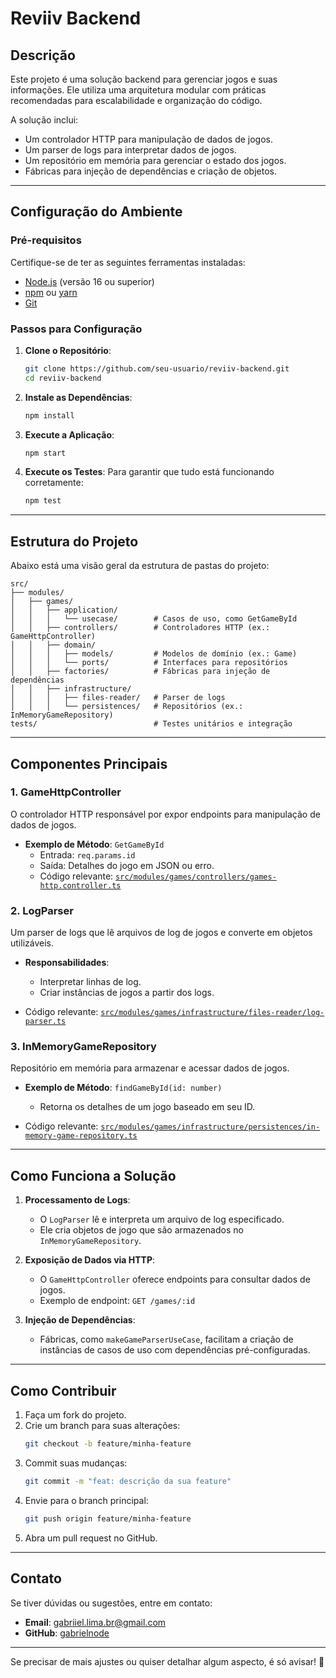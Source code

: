# **Reviiv Backend**

## **Descrição**

Este projeto é uma solução backend para gerenciar jogos e suas informações. Ele utiliza uma arquitetura modular com práticas recomendadas para escalabilidade e organização do código.

A solução inclui:

- Um controlador HTTP para manipulação de dados de jogos.
- Um parser de logs para interpretar dados de jogos.
- Um repositório em memória para gerenciar o estado dos jogos.
- Fábricas para injeção de dependências e criação de objetos.

---

## **Configuração do Ambiente**

### **Pré-requisitos**

Certifique-se de ter as seguintes ferramentas instaladas:

- [Node.js](https://nodejs.org/) (versão 16 ou superior)
- [npm](https://www.npmjs.com/) ou [yarn](https://yarnpkg.com/)
- [Git](https://git-scm.com/)

### **Passos para Configuração**

1. **Clone o Repositório**:

   ```bash
   git clone https://github.com/seu-usuario/reviiv-backend.git
   cd reviiv-backend
   ```

2. **Instale as Dependências**:

   ```bash
   npm install
   ```

3. **Execute a Aplicação**:

   ```bash
   npm start
   ```

4. **Execute os Testes**:
   Para garantir que tudo está funcionando corretamente:
   ```bash
   npm test
   ```

---

## **Estrutura do Projeto**

Abaixo está uma visão geral da estrutura de pastas do projeto:

```
src/
├── modules/
│   ├── games/
│   │   ├── application/
│   │   │   └── usecase/        # Casos de uso, como GetGameById
│   │   ├── controllers/        # Controladores HTTP (ex.: GameHttpController)
│   │   ├── domain/
│   │   │   ├── models/         # Modelos de domínio (ex.: Game)
│   │   │   └── ports/          # Interfaces para repositórios
│   │   ├── factories/          # Fábricas para injeção de dependências
│   │   ├── infrastructure/
│   │   │   ├── files-reader/   # Parser de logs
│   │   │   └── persistences/   # Repositórios (ex.: InMemoryGameRepository)
tests/                          # Testes unitários e integração
```

---

## **Componentes Principais**

### **1. GameHttpController**

O controlador HTTP responsável por expor endpoints para manipulação de dados de jogos.

- **Exemplo de Método**: `GetGameById`
  - Entrada: `req.params.id`
  - Saída: Detalhes do jogo em JSON ou erro.
  - Código relevante: [`src/modules/games/controllers/games-http.controller.ts`](src/modules/games/controllers/games-http.controller.ts)

### **2. LogParser**

Um parser de logs que lê arquivos de log de jogos e converte em objetos utilizáveis.

- **Responsabilidades**:

  - Interpretar linhas de log.
  - Criar instâncias de jogos a partir dos logs.

- Código relevante: [`src/modules/games/infrastructure/files-reader/log-parser.ts`](src/modules/games/infrastructure/files-reader/log-parser.ts)

### **3. InMemoryGameRepository**

Repositório em memória para armazenar e acessar dados de jogos.

- **Exemplo de Método**: `findGameById(id: number)`

  - Retorna os detalhes de um jogo baseado em seu ID.

- Código relevante: [`src/modules/games/infrastructure/persistences/in-memory-game-repository.ts`](src/modules/games/infrastructure/persistences/in-memory-game-repository.ts)

---

## **Como Funciona a Solução**

1. **Processamento de Logs**:

   - O `LogParser` lê e interpreta um arquivo de log especificado.
   - Ele cria objetos de jogo que são armazenados no `InMemoryGameRepository`.

2. **Exposição de Dados via HTTP**:

   - O `GameHttpController` oferece endpoints para consultar dados de jogos.
   - Exemplo de endpoint: `GET /games/:id`

3. **Injeção de Dependências**:
   - Fábricas, como `makeGameParserUseCase`, facilitam a criação de instâncias de casos de uso com dependências pré-configuradas.

---

## **Como Contribuir**

1. Faça um fork do projeto.
2. Crie um branch para suas alterações:
   ```bash
   git checkout -b feature/minha-feature
   ```
3. Commit suas mudanças:
   ```bash
   git commit -m "feat: descrição da sua feature"
   ```
4. Envie para o branch principal:
   ```bash
   git push origin feature/minha-feature
   ```
5. Abra um pull request no GitHub.

---

## **Contato**

Se tiver dúvidas ou sugestões, entre em contato:

- **Email**: gabriiel.lima.br@gmail.com
- **GitHub**: [gabrielnode](https://github.com/gabrielnode)

---

Se precisar de mais ajustes ou quiser detalhar algum aspecto, é só avisar! 🚀
